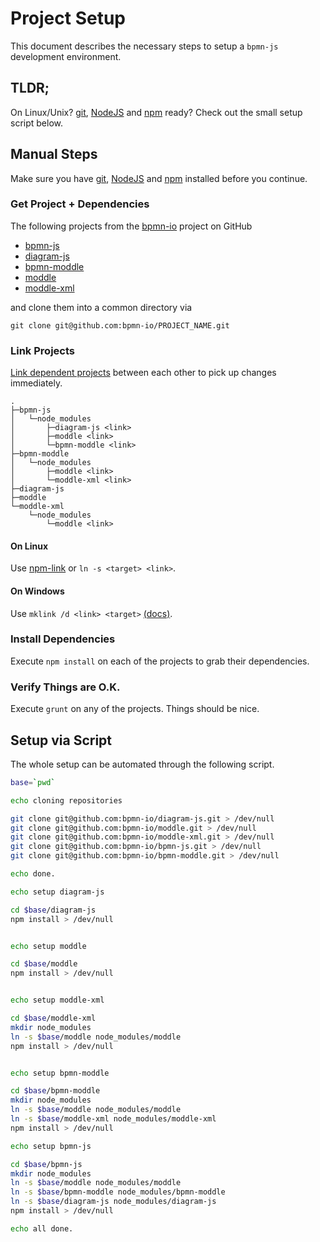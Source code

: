 # Project Setup

This document describes the necessary steps to setup a `bpmn-js` development environment.


## TLDR;

On Linux/Unix? [git](http://git-scm.com/), [NodeJS](nodejs.org) and [npm](https://www.npmjs.org/doc/cli/npm.html) ready? Check out the small setup script below.


## Manual Steps

Make sure you have [git](http://git-scm.com/), [NodeJS](nodejs.org) and [npm](https://www.npmjs.org/doc/cli/npm.html) installed before you continue.


### Get Project + Dependencies

The following projects from the [bpmn-io](https://github.com/bpmn-io) project on GitHub

* [bpmn-js](https://github.com/bpmn-io/bpmn-js)
* [diagram-js](https://github.com/bpmn-io/bpmn-js)
* [bpmn-moddle](https://github.com/bpmn-io/bpmn-moddle)
* [moddle](https://github.com/bpmn-io/bpmn-js)
* [moddle-xml](https://github.com/bpmn-io/bpmn-js)

and clone them into a common directory via

```
git clone git@github.com:bpmn-io/PROJECT_NAME.git
```


### Link Projects

[Link dependent projects](http://blog.nodejs.org/2011/04/06/npm-1-0-link/) between each other to pick up changes immediately.

```
.
├─bpmn-js
│   └─node_modules
│       ├─diagram-js <link>
│       ├─moddle <link>
│       └─bpmn-moddle <link>
├─bpmn-moddle
│   └─node_modules
│       ├─moddle <link>
│       └─moddle-xml <link>
├─diagram-js
├─moddle
└─moddle-xml
    └─node_modules
        └─moddle <link>
```

#### On Linux

Use [npm-link](https://www.npmjs.org/doc/link.html) or `ln -s <target> <link>`.

#### On Windows

Use `mklink /d <link> <target>` [(docs)](http://technet.microsoft.com/en-us/library/cc753194.aspx).


### Install Dependencies

Execute `npm install` on each of the projects to grab their dependencies.


### Verify Things are O.K.

Execute `grunt` on any of the projects. Things should be nice.


## Setup via Script

The whole setup can be automated through the following script.

```bash
base=`pwd`

echo cloning repositories

git clone git@github.com:bpmn-io/diagram-js.git > /dev/null
git clone git@github.com:bpmn-io/moddle.git > /dev/null
git clone git@github.com:bpmn-io/moddle-xml.git > /dev/null
git clone git@github.com:bpmn-io/bpmn-js.git > /dev/null
git clone git@github.com:bpmn-io/bpmn-moddle.git > /dev/null

echo done.

echo setup diagram-js

cd $base/diagram-js
npm install > /dev/null


echo setup moddle

cd $base/moddle
npm install > /dev/null


echo setup moddle-xml

cd $base/moddle-xml
mkdir node_modules
ln -s $base/moddle node_modules/moddle
npm install > /dev/null


echo setup bpmn-moddle

cd $base/bpmn-moddle
mkdir node_modules
ln -s $base/moddle node_modules/moddle
ln -s $base/moddle-xml node_modules/moddle-xml
npm install > /dev/null

echo setup bpmn-js

cd $base/bpmn-js
mkdir node_modules
ln -s $base/moddle node_modules/moddle
ln -s $base/bpmn-moddle node_modules/bpmn-moddle
ln -s $base/diagram-js node_modules/diagram-js
npm install > /dev/null

echo all done.
```